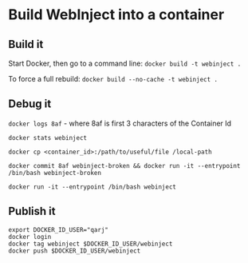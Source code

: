 # Build WebInject into a container

## Build it

Start Docker, then go to a command line:
    `docker build -t webinject .`

To force a full rebuild:
    `docker build --no-cache -t webinject .`

## Debug it

`docker logs 8af` - where 8af is first 3 characters of the Container Id

`docker stats webinject`

`docker cp <container_id>:/path/to/useful/file /local-path`

`docker commit 8af webinject-broken && docker run -it --entrypoint /bin/bash webinject-broken`

`docker run -it --entrypoint /bin/bash webinject`

## Publish it

```
export DOCKER_ID_USER="qarj"
docker login
docker tag webinject $DOCKER_ID_USER/webinject
docker push $DOCKER_ID_USER/webinject
```
